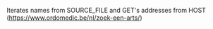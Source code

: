 Iterates names from SOURCE_FILE and GET's addresses from HOST (https://www.ordomedic.be/nl/zoek-een-arts/)
